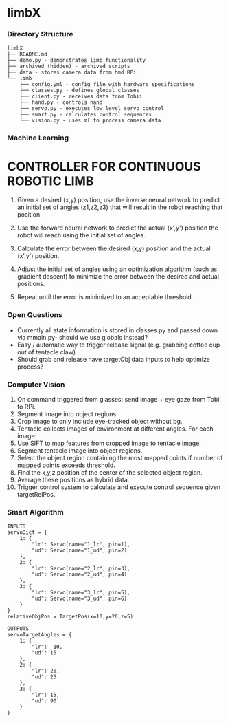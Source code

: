 # limbX

### Directory Structure

```
limbX
├── README.md
├── demo.py - demonstrates limb functionality
├── archived (hidden) - archived scripts
├── data - stores camera data from hmd RPi
└── limb
    ├── config.yml - config file with hardware specifications
    ├── classes.py - defines global classes
    ├── client.py - receives data from Tobii
    ├── hand.py - controls hand
    ├── servo.py - executes low level servo control
    ├── smart.py - calculates control sequences
    └── vision.py - uses ml to process camera data
```

### Machine Learning
# CONTROLLER FOR CONTINUOUS ROBOTIC LIMB

1. Given a desired (x,y) position, use the inverse neural network to predict an initial set of angles (z1,z2,z3) that will result in the robot reaching that position.

2. Use the forward neural network to predict the actual (x',y') position the robot will reach using the initial set of angles.

3. Calculate the error between the desired (x,y) position and the actual (x',y') position.

4. Adjust the initial set of angles using an optimization algorithm (such as gradient descent) to minimize the error between the desired and actual positions.

6. Repeat until the error is minimized to an acceptable threshold.


### Open Questions

- Currently all state information is stored in classes.py and passed down via mmain.py- should we use globals instead?
- Easy / automatic way to trigger release signal (e.g. grabbing coffee cup out of tentacle claw)
- Should grab and release have targetObj data inputs to help optimize process?

### Computer Vision

1. On command triggered from glasses: send image + eye gaze from Tobii to RPi.
2. Segment image into object regions.
3. Crop image to only include eye-tracked object without bg.
4. Tentacle collects images of environment at different angles.
   For each image:
5. Use SIFT to map features from cropped image to tentacle image.
6. Segment tentacle image into object regions.
7. Select the object region containing the most mapped points if number of mapped points exceeds threshold.
8. Find the x,y,z position of the center of the selected object region.
9. Average these positions as hybrid data.
10. Trigger control system to calculate and execute control sequence given targetRelPos.

### Smart Algorithm

```
INPUTS
servoDict = {
    1: {
        "lr": Servo(name="1_lr", pin=1),
        "ud": Servo(name="1_ud", pin=2)
    },
    2: {
        "lr": Servo(name="2_lr", pin=3),
        "ud": Servo(name="2_ud", pin=4)
    },
    3: {
        "lr": Servo(name="3_lr", pin=5),
        "ud": Servo(name="3_ud", pin=6)
    }
}
relativeObjPos = TargetPos(x=10,y=20,z=5)
```

```
OUTPUTS
servoTargetAngles = {
    1: {
        "lr": -10,
        "ud": 15
    },
    2: {
        "lr": 20,
        "ud": 25
    },
    3: {
        "lr": 15,
        "ud": 90
    }
}
```
